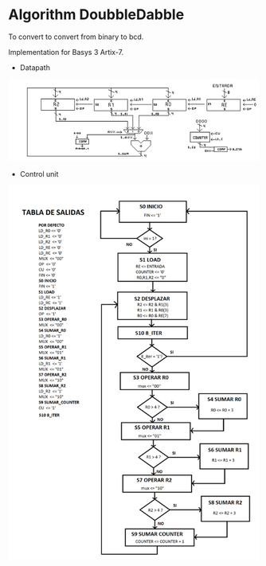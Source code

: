 # Algorithm DoubbleDabble

To convert to convert from binary to bcd.

Implementation for Basys 3 Artix-7.

* Datapath

<img src="https://github.com/Juanvoid01/DoubbleDabble/blob/main/documentation/Ruta%20de%20datos.png" > <br>

* Control unit

<img src="https://github.com/Juanvoid01/DoubbleDabble/blob/main/documentation/Diagrama%20ASM.png" > <br>
